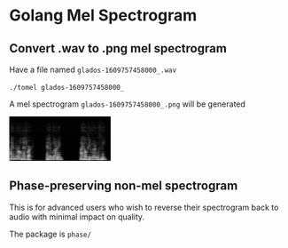 # Golang Mel Spectrogram

## Convert .wav to .png mel spectrogram

Have a file named `glados-1609757458000_.wav`

`./tomel glados-1609757458000_`

A mel spectrogram `glados-1609757458000_.png` will be generated

![I am neural network, and I’m learning. I hope you learn with me.](glados-1609757458000_.png "Glados")

## Phase-preserving non-mel spectrogram

This is for advanced users who wish to reverse their spectrogram back to audio with minimal impact on quality.

The package is `phase/`

